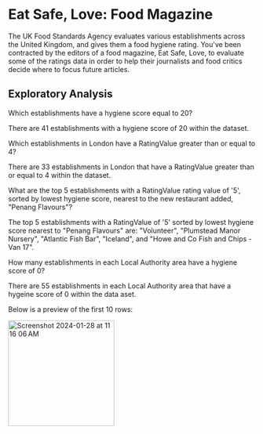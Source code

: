 #  Eat Safe, Love: Food Magazine

The UK Food Standards Agency evaluates various establishments across the United Kingdom, and gives them a food hygiene rating. You've been contracted by the editors of a food magazine, Eat Safe, Love, to evaluate some of the ratings data in order to help their journalists and food critics decide where to focus future articles.

## Exploratory Analysis

Which establishments have a hygiene score equal to 20?

  There are 41 establishments with a hygiene score of 20 within the dataset.

Which establishments in London have a RatingValue greater than or equal to 4?

  There are 33 establishments in London that have a RatingValue greater than or equal to 4 within the dataset.

What are the top 5 establishments with a RatingValue rating value of '5', sorted by lowest hygiene score, nearest to the new restaurant added, "Penang Flavours"?

  The top 5 establishments with a RatingValue of '5' sorted by lowest hygiene score nearest to "Penang Flavours" are: "Volunteer", "Plumstead Manor Nursery", "Atlantic Fish Bar", "Iceland", and "Howe and Co Fish and Chips - Van 17".

How many establishments in each Local Authority area have a hygiene score of 0?

  There are 55 establishments in each Local Authority area that have a hygeine score of 0 within the data aset. 

  Below is a preview of the first 10 rows:

<img width="216" alt="Screenshot 2024-01-28 at 11 16 06 AM" src="https://github.com/Nalchamp/nosql-challenge/assets/145158606/61a65d58-ea4f-4cc7-9d21-d505ea6383e0">
